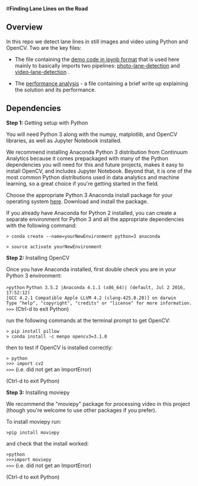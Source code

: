 #**Finding Lane Lines on the Road**


Overview
--------

In this repo we detect lane lines in still images and video using Python
and OpenCV. Two are the key files:

* The file containing the
  [demo code in ipynb format](./FindingLanes.ipynb) that is used here
  mainly to basically imports two pipelines:
  [photo-lane-detection](./photo-lane-detection-pipeline.py) and
  [video-lane-detection](./video-lane-detection-pipeline.py) .

* The [performance analysis](./analysis.md) - a file containing a brief
  write up explaining the solution and its performance.

Dependencies
------------

**Step 1:** Getting setup with Python

You will need Python 3 along with the numpy, matplotlib, and OpenCV
libraries, as well as Jupyter Notebook installed.

We recommend installing Anaconda Python 3 distribution from Continuum
Analytics because it comes prepackaged with many of the Python
dependencies you will need for this and future projects, makes it easy
to install OpenCV, and includes Jupyter Notebook. Beyond that, it is one
of the most common Python distributions used in data analytics and
machine learning, so a great choice if you're getting started in the
field.

Choose the appropriate Python 3 Anaconda install package for your
operating system <A HREF="https://www.continuum.io/downloads"
target="_blank">here</A>. Download and install the package.

If you already have Anaconda for Python 2 installed, you can create a
separate environment for Python 3 and all the appropriate dependencies
with the following command:

`> conda create --name=yourNewEnvironment python=3 anaconda`

`> source activate yourNewEnvironment`

**Step 2:** Installing OpenCV

Once you have Anaconda installed, first double check you are in your
Python 3 environment:

`>python` `Python 3.5.2 |Anaconda 4.1.1 (x86_64)| (default, Jul 2 2016,
17:52:12)`  
`[GCC 4.2.1 Compatible Apple LLVM 4.2 (clang-425.0.28)] on darwin`  
`Type "help", "copyright", "credits" or "license" for more information.`  
`>>>` (Ctrl-d to exit Python)

run the following commands at the terminal prompt to get OpenCV:

`> pip install pillow`  
`> conda install -c menpo opencv3=3.1.0`

then to test if OpenCV is installed correctly:

`> python`  
`>>> import cv2`  
`>>>` (i.e. did not get an ImportError)

(Ctrl-d to exit Python)

**Step 3:** Installing moviepy

We recommend the "moviepy" package for processing video in this project
(though you're welcome to use other packages if you prefer).

To install moviepy run:

`>pip install moviepy`

and check that the install worked:

`>python`  
`>>>import moviepy`  
`>>>` (i.e. did not get an ImportError)

(Ctrl-d to exit Python)
